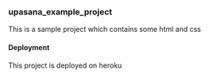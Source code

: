### upasana_example_project
This is a sample project which contains some html and css

#### Deployment
This project is deployed on heroku

